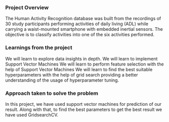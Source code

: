 ### Project Overview

 The Human Activity Recognition database was built from the recordings of 30 study participants performing activities of daily living (ADL) while carrying a waist-mounted smartphone with embedded inertial sensors. The objective is to classify activities into one of the six activities performed.


### Learnings from the project

 We will learn to explore data insights in depth.
We will learn to implement Support Vector Machines
We will learn to perform feature selection with the help of Support Vector Machines
We will learn to find the best suitable hyperparameters with the help of grid search providing a better understanding of the usage of hyperparameter tuning.


### Approach taken to solve the problem

 In this project, we have used support vector machines for prediction of our result. Along with that, to find the best parameters to get the best result we have used GridsearchCV.


